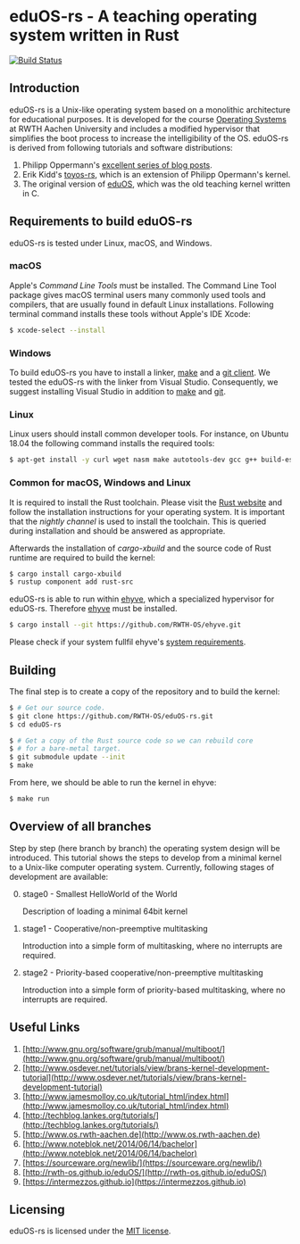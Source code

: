# eduOS-rs - A teaching operating system written in Rust

[![Build Status](https://travis-ci.org/RWTH-OS/eduOS-rs.svg?branch=master)](https://travis-ci.org/RWTH-OS/eduOS-rs)

## Introduction

eduOS-rs is a Unix-like operating system based on a monolithic architecture for educational purposes.
It is developed for the course [Operating Systems][acsos] at RWTH Aachen University and includes a modified hypervisor that simplifies the boot process to increase the intelligibility of the OS.
eduOS-rs is derived from following tutorials and software distributions:

1. Philipp Oppermann's [excellent series of blog posts][opp].
2. Erik Kidd's [toyos-rs][kidd], which is an extension of Philipp Opermann's kernel.
3. The original version of [eduOS][stlankes], which was the old teaching kernel written in C.

[opp]: http://blog.phil-opp.com/
[kidd]: http://www.randomhacks.net/bare-metal-rust/
[stlankes]: http://rwth-os.github.io/eduOS/
[rust-barebones-kernel]: https://github.com/thepowersgang/rust-barebones-kernel
[acsos]: http://www.os.rwth-aachen.de/

## Requirements to build eduOS-rs
eduOS-rs is tested under Linux, macOS, and Windows.

### macOS
Apple's *Command Line Tools* must be installed.
The Command Line Tool package gives macOS terminal users many commonly used tools and compilers, that are usually found in default Linux installations.
Following terminal command installs these tools without Apple's IDE Xcode:

```sh
$ xcode-select --install
```

### Windows
To build eduOS-rs you have to install a linker, [make](http://gnuwin32.sourceforge.net/packages/make.htm) and a [git client](https://git-scm.com/downloads).
We tested the eduOS-rs with the linker from Visual Studio.
Consequently, we suggest installing Visual Studio in addition to [make](http://gnuwin32.sourceforge.net/packages/make.htm) and [git](https://git-scm.com/downloads).

### Linux
Linux users should install common developer tools.
For instance, on Ubuntu 18.04 the following command installs the required tools:

```sh
$ apt-get install -y curl wget nasm make autotools-dev gcc g++ build-essential
```

### Common for macOS, Windows and Linux
It is required to install the Rust toolchain.
Please visit the [Rust website](https://www.rust-lang.org/) and follow the installation instructions for your operating system.
It is important that the *nightly channel* is used to install the toolchain.
This is queried during installation and should be answered as appropriate.

Afterwards the installation of *cargo-xbuild* and the source code of Rust runtime are required to build the kernel:

```sh
$ cargo install cargo-xbuild
$ rustup component add rust-src
```

eduOS-rs is able to run within [ehyve](https://github.com/RWTH-OS/ehyve), which a specialized hypervisor for eduOS-rs.
Therefore [ehyve](https://github.com/RWTH-OS/ehyve) must be installed.

```sh
$ cargo install --git https://github.com/RWTH-OS/ehyve.git
```

Please check if your system fullfil ehyve's [system requirements](https://github.com/RWTH-OS/ehyve).

## Building
The final step is to create a copy of the repository and to build the kernel:

```sh
$ # Get our source code.
$ git clone https://github.com/RWTH-OS/eduOS-rs.git
$ cd eduOS-rs

$ # Get a copy of the Rust source code so we can rebuild core
$ # for a bare-metal target.
$ git submodule update --init
$ make
```

From here, we should be able to run the kernel in ehyve:

```sh
$ make run
```

## Overview of all branches

Step by step (here branch by branch) the operating system design will be introduced.
This tutorial shows the steps to develop from a minimal kernel to a Unix-like computer operating system.
Currently, following stages of development are available:

0. stage0 - Smallest HelloWorld of the World

   Description of loading a minimal 64bit kernel

1. stage1 - Cooperative/non-preemptive multitasking

   Introduction into a simple form of multitasking, where no interrupts are required.

2. stage2 - Priority-based cooperative/non-preemptive multitasking

   Introduction into a simple form of priority-based multitasking, where no interrupts are required.

## Useful Links

1. [http://www.gnu.org/software/grub/manual/multiboot/](http://www.gnu.org/software/grub/manual/multiboot/)
2. [http://www.osdever.net/tutorials/view/brans-kernel-development-tutorial](http://www.osdever.net/tutorials/view/brans-kernel-development-tutorial)
3. [http://www.jamesmolloy.co.uk/tutorial_html/index.html](http://www.jamesmolloy.co.uk/tutorial_html/index.html)
4. [http://techblog.lankes.org/tutorials/](http://techblog.lankes.org/tutorials/)
5. [http://www.os.rwth-aachen.de](http://www.os.rwth-aachen.de)
6. [http://www.noteblok.net/2014/06/14/bachelor](http://www.noteblok.net/2014/06/14/bachelor)
7. [https://sourceware.org/newlib/](https://sourceware.org/newlib/)
8. [http://rwth-os.github.io/eduOS/](http://rwth-os.github.io/eduOS/)
9. [https://intermezzos.github.io](https://intermezzos.github.io)

## Licensing

eduOS-rs is licensed under the [MIT license][LICENSE-MIT].

[LICENSE-MIT]: http://opensource.org/licenses/MIT
